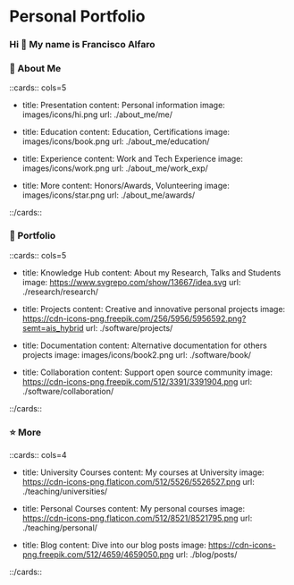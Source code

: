 # Personal Portfolio

### Hi 👋 My name is Francisco Alfaro

### 👑 About Me

::cards:: cols=5

- title: Presentation
  content: Personal information
  image: images/icons/hi.png
  url: ./about_me/me/

- title: Education
  content: Education, Certifications
  image: images/icons/book.png
  url: ./about_me/education/

- title: Experience
  content: Work and Tech Experience
  image: images/icons/work.png
  url: ./about_me/work_exp/


- title: More
  content: Honors/Awards, Volunteering
  image: images/icons/star.png
  url: ./about_me/awards/


::/cards::

### 🚀️ Portfolio

::cards:: cols=5

- title: Knowledge Hub
  content: About my Research, Talks and Students
  image: https://www.svgrepo.com/show/13667/idea.svg
  url: ./research/research/

- title: Projects
  content: Creative and innovative personal projects
  image: https://cdn-icons-png.freepik.com/256/5956/5956592.png?semt=ais_hybrid
  url: ./software/projects/

- title: Documentation
  content: Alternative documentation for others projects
  image: images/icons/book2.png
  url: ./software/book/


- title: Collaboration
  content: Support open source community 
  image: https://cdn-icons-png.freepik.com/512/3391/3391904.png
  url: ./software/collaboration/


::/cards::

### ⭐ More

::cards:: cols=4

- title: University Courses
  content: My courses at University
  image: https://cdn-icons-png.flaticon.com/512/5526/5526527.png
  url: ./teaching/universities/

- title: Personal Courses
  content: My personal courses
  image: https://cdn-icons-png.flaticon.com/512/8521/8521795.png
  url: ./teaching/personal/

- title: Blog
  content: Dive into our blog posts
  image: https://cdn-icons-png.freepik.com/512/4659/4659050.png
  url: ./blog/posts/



::/cards::